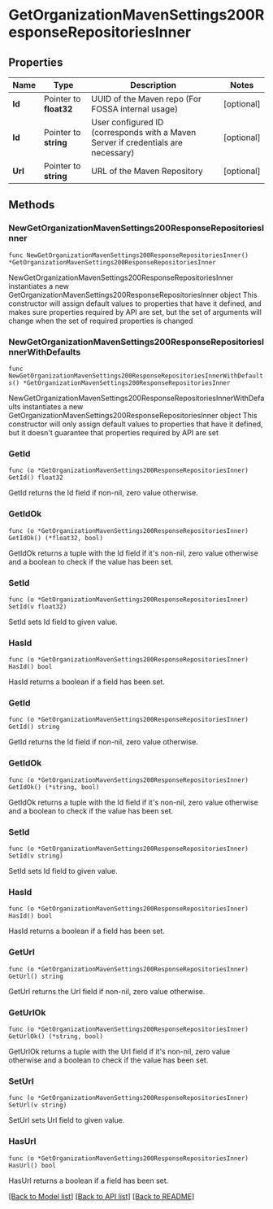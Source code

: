 # GetOrganizationMavenSettings200ResponseRepositoriesInner

## Properties

Name | Type | Description | Notes
------------ | ------------- | ------------- | -------------
**Id** | Pointer to **float32** | UUID of the Maven repo (For FOSSA internal usage) | [optional] 
**Id** | Pointer to **string** | User configured ID (corresponds with a Maven Server if credentials are necessary) | [optional] 
**Url** | Pointer to **string** | URL of the Maven Repository | [optional] 

## Methods

### NewGetOrganizationMavenSettings200ResponseRepositoriesInner

`func NewGetOrganizationMavenSettings200ResponseRepositoriesInner() *GetOrganizationMavenSettings200ResponseRepositoriesInner`

NewGetOrganizationMavenSettings200ResponseRepositoriesInner instantiates a new GetOrganizationMavenSettings200ResponseRepositoriesInner object
This constructor will assign default values to properties that have it defined,
and makes sure properties required by API are set, but the set of arguments
will change when the set of required properties is changed

### NewGetOrganizationMavenSettings200ResponseRepositoriesInnerWithDefaults

`func NewGetOrganizationMavenSettings200ResponseRepositoriesInnerWithDefaults() *GetOrganizationMavenSettings200ResponseRepositoriesInner`

NewGetOrganizationMavenSettings200ResponseRepositoriesInnerWithDefaults instantiates a new GetOrganizationMavenSettings200ResponseRepositoriesInner object
This constructor will only assign default values to properties that have it defined,
but it doesn't guarantee that properties required by API are set

### GetId

`func (o *GetOrganizationMavenSettings200ResponseRepositoriesInner) GetId() float32`

GetId returns the Id field if non-nil, zero value otherwise.

### GetIdOk

`func (o *GetOrganizationMavenSettings200ResponseRepositoriesInner) GetIdOk() (*float32, bool)`

GetIdOk returns a tuple with the Id field if it's non-nil, zero value otherwise
and a boolean to check if the value has been set.

### SetId

`func (o *GetOrganizationMavenSettings200ResponseRepositoriesInner) SetId(v float32)`

SetId sets Id field to given value.

### HasId

`func (o *GetOrganizationMavenSettings200ResponseRepositoriesInner) HasId() bool`

HasId returns a boolean if a field has been set.

### GetId

`func (o *GetOrganizationMavenSettings200ResponseRepositoriesInner) GetId() string`

GetId returns the Id field if non-nil, zero value otherwise.

### GetIdOk

`func (o *GetOrganizationMavenSettings200ResponseRepositoriesInner) GetIdOk() (*string, bool)`

GetIdOk returns a tuple with the Id field if it's non-nil, zero value otherwise
and a boolean to check if the value has been set.

### SetId

`func (o *GetOrganizationMavenSettings200ResponseRepositoriesInner) SetId(v string)`

SetId sets Id field to given value.

### HasId

`func (o *GetOrganizationMavenSettings200ResponseRepositoriesInner) HasId() bool`

HasId returns a boolean if a field has been set.

### GetUrl

`func (o *GetOrganizationMavenSettings200ResponseRepositoriesInner) GetUrl() string`

GetUrl returns the Url field if non-nil, zero value otherwise.

### GetUrlOk

`func (o *GetOrganizationMavenSettings200ResponseRepositoriesInner) GetUrlOk() (*string, bool)`

GetUrlOk returns a tuple with the Url field if it's non-nil, zero value otherwise
and a boolean to check if the value has been set.

### SetUrl

`func (o *GetOrganizationMavenSettings200ResponseRepositoriesInner) SetUrl(v string)`

SetUrl sets Url field to given value.

### HasUrl

`func (o *GetOrganizationMavenSettings200ResponseRepositoriesInner) HasUrl() bool`

HasUrl returns a boolean if a field has been set.


[[Back to Model list]](../README.md#documentation-for-models) [[Back to API list]](../README.md#documentation-for-api-endpoints) [[Back to README]](../README.md)


